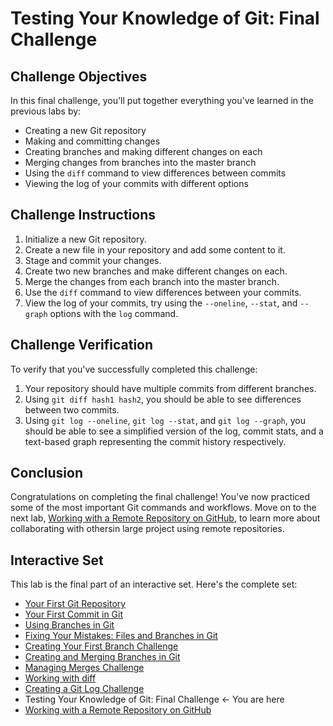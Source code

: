 # Testing Your Knowledge of Git: Final Challenge

## Challenge Objectives

In this final challenge, you'll put together everything you've learned in the previous labs by:

- Creating a new Git repository
- Making and committing changes
- Creating branches and making different changes on each
- Merging changes from branches into the master branch
- Using the `diff` command to view differences between commits
- Viewing the log of your commits with different options

## Challenge Instructions

1. Initialize a new Git repository.
2. Create a new file in your repository and add some content to it.
3. Stage and commit your changes.
4. Create two new branches and make different changes on each.
5. Merge the changes from each branch into the master branch.
6. Use the `diff` command to view differences between your commits.
7. View the log of your commits, try using the `--oneline`, `--stat`, and `--graph` options with the `log` command.

## Challenge Verification

To verify that you've successfully completed this challenge:

1. Your repository should have multiple commits from different branches.
2. Using `git diff hash1 hash2`, you should be able to see differences between two commits.
3. Using `git log --oneline`, `git log --stat`, and `git log --graph`, you should be able to see a simplified version of the log, commit stats, and a text-based graph representing the commit history respectively.

## Conclusion

Congratulations on completing the final challenge! You've now practiced some of the most important Git commands and workflows. Move on to the next lab, [Working with a Remote Repository on GitHub](remote-repository.md), to learn more about collaborating with othersin large project using remote repositories. 

## Interactive Set

This lab is the final part of an interactive set. Here's the complete set:

- [Your First Git Repository](README.md)
- [Your First Commit in Git](first-commit.md)
- [Using Branches in Git](branchs.md)
- [Fixing Your Mistakes: Files and Branches in Git](fix-files-branchs.md)
- [Creating Your First Branch Challenge](first-branch-challenge.md)
- [Creating and Merging Branches in Git](merge-branch.md)
- [Managing Merges Challenge](merge-challenge.md)
- [Working with diff](git-diff.md)
- [Creating a Git Log Challenge](git-log-challenge.md)
- Testing Your Knowledge of Git: Final Challenge ← You are here
- [Working with a Remote Repository on GitHub](remote-repository.md)